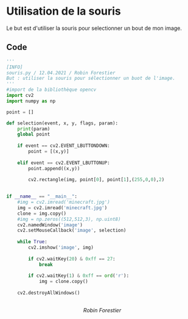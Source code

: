 # Utilisation de la souris

Le but est d'utiliser la souris pour selectionner un bout de mon image.

## Code

```python
'''
[INFO]
souris.py / 12.04.2021 / Robin Forestier
But : utiliser la souris pour sélectionner un buot de l'image.
'''
#import de la bibliothèque opencv
import cv2
import numpy as np

point = []

def selection(event, x, y, flags, param):
    print(param)
    global point
    
    if event == cv2.EVENT_LBUTTONDOWN:
        point = [(x,y)]
        
    elif event == cv2.EVENT_LBUTTONUP:
        point.append((x,y))
        
        cv2.rectangle(img, point[0], point[1],(255,0,0),2)
        

if __name__ == "__main__":
    #img = cv2.imread('minecraft.jpg')
    img = cv2.imread('minecraft.jpg')
    clone = img.copy()
    #img = np.zeros((512,512,3), np.uint8)
    cv2.namedWindow('image')
    cv2.setMouseCallback('image', selection)
    
    while True:
        cv2.imshow('image', img)
        
        if cv2.waitKey(20) & 0xff == 27:
            break
        
        if cv2.waitKey(1) & 0xff == ord('r'):
            img = clone.copy()
    
    cv2.destroyAllWindows()
```


<h2> </h2>

<div align="center">
    <i>Robin Forestier</i>
</div>
